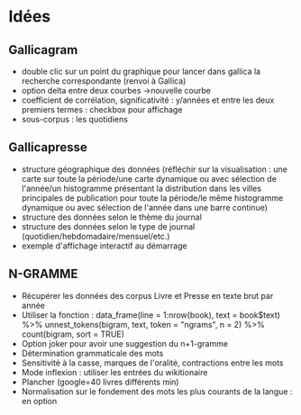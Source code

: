 # Idées

## Gallicagram
- double clic sur un point du graphique pour lancer dans gallica la recherche correspondante (renvoi à Gallica)
- option delta entre deux courbes ->nouvelle courbe
- coefficient de corrélation, significativité : y/années et entre les deux premiers termes : checkbox pour affichage
- sous-corpus : les quotidiens

## Gallicapresse
- structure géographique des données (réfléchir sur la visualisation : une carte sur toute la période/une carte dynamique ou avec sélection de l'année/un histogramme présentant la distribution dans les villes principales de publication pour toute la période/le même histogramme dynamique ou avec sélection de l'année dans une barre continue)
- structure des données selon le thème du journal
- structure des données selon le type de journal (quotidien/hebdomadaire/mensuel/etc.)
- exemple d'affichage interactif au démarrage

## N-GRAMME
- Récupérer les données des corpus Livre et Presse en texte brut par année
- Utiliser la fonction : data_frame(line = 1:nrow(book), text = book$text)  %>%  unnest_tokens(bigram, text, token = "ngrams", n = 2) %>%  count(bigram, sort = TRUE)
- Option joker pour avoir une suggestion du n+1-gramme
- Détermination grammaticale des mots
- Sensitivité à la casse, marques de l'oralité, contractions entre les mots
- Mode inflexion : utiliser les entrées du wikitionaire
- Plancher (google=40 livres différents min)
- Normalisation sur le fondement des mots les plus courants de la langue : en option

